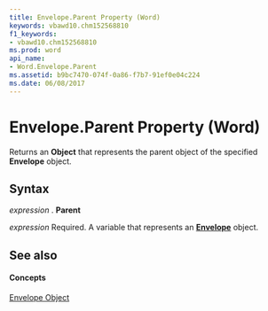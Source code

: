 ```yaml
---
title: Envelope.Parent Property (Word)
keywords: vbawd10.chm152568810
f1_keywords:
- vbawd10.chm152568810
ms.prod: word
api_name:
- Word.Envelope.Parent
ms.assetid: b9bc7470-074f-0a86-f7b7-91ef0e04c224
ms.date: 06/08/2017
---
```



# Envelope.Parent Property (Word)

Returns an  **Object** that represents the parent object of the specified **Envelope** object.


## Syntax

 _expression_ . **Parent**

 _expression_ Required. A variable that represents an **[Envelope](envelope-object-word.md)** object.


## See also


#### Concepts


[Envelope Object](envelope-object-word.md)

